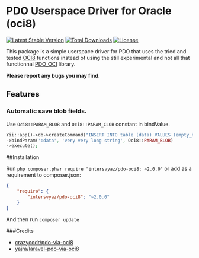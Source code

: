 # PDO Userspace Driver for Oracle (oci8)

[![Latest Stable Version](https://poser.pugx.org/intersvyaz/pdo-oci8/v/stable)](https://packagist.org/packages/intersvyaz/pdo-oci8)
[![Total Downloads](https://poser.pugx.org/intersvyaz/pdo-oci8/downloads)](https://packagist.org/packages/intersvyaz/pdo-oci8)
[![License](https://poser.pugx.org/intersvyaz/pdo-oci8/license)](https://packagist.org/packages/intersvyaz/pdo-oci8)

This package is a simple userspace driver for PDO that uses the tried and tested [OCI8](http://php.net/oci8) functions instead of using the still experimental and not all that functionnal [PDO_OCI](http://www.php.net/manual/en/ref.pdo-oci.php) library.

**Please report any bugs you may find.**

## Features

### Automatic save blob fields.

Use ```Oci8::PARAM_BLOB``` and ```Oci8::PARAM_CLOB``` constant in bindValue.

```php
Yii::app()->db->createCommand("INSERT INTO table (data) VALUES (empty_blob()) returning data into :data")
->bindParam(':data', 'very very long string', Oci8::PARAM_BLOB)
->execute();
```

##Installation

Run `php composer.phar require "intersvyaz/pdo-oci8: ~2.0.0"`
or add as a requirement to composer.json:

```json
{
    "require": {
        "intersvyaz/pdo-oci8": "~2.0.0"
    }
}
```
And then run `composer update`

###Credits

- [crazycodr/pdo-via-oci8](https://github.com/crazycodr/pdo-via-oci8)
- [yajra/laravel-pdo-via-oci8](https://github.com/yajra/laravel-pdo-via-oci8)

